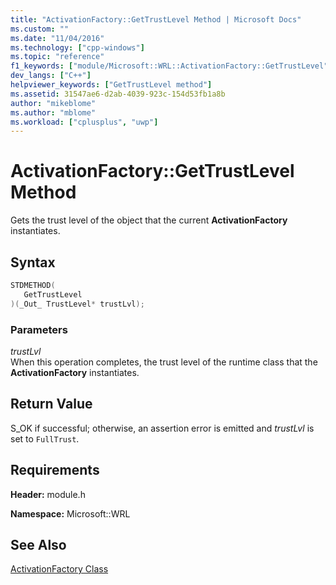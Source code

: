 ```yaml
---
title: "ActivationFactory::GetTrustLevel Method | Microsoft Docs"
ms.custom: ""
ms.date: "11/04/2016"
ms.technology: ["cpp-windows"]
ms.topic: "reference"
f1_keywords: ["module/Microsoft::WRL::ActivationFactory::GetTrustLevel"]
dev_langs: ["C++"]
helpviewer_keywords: ["GetTrustLevel method"]
ms.assetid: 31547ae6-d2ab-4039-923c-154d53fb1a8b
author: "mikeblome"
ms.author: "mblome"
ms.workload: ["cplusplus", "uwp"]
---
```

# ActivationFactory::GetTrustLevel Method

Gets the trust level of the object that the current **ActivationFactory** instantiates.

## Syntax

```cpp
STDMETHOD(
   GetTrustLevel
)(_Out_ TrustLevel* trustLvl);
```

### Parameters

*trustLvl*  
When this operation completes, the trust level of the runtime class that the **ActivationFactory** instantiates.

## Return Value

S_OK if successful; otherwise, an assertion error is emitted and *trustLvl* is set to `FullTrust`.

## Requirements

**Header:** module.h

**Namespace:** Microsoft::WRL

## See Also

[ActivationFactory Class](../windows/activationfactory-class.md)